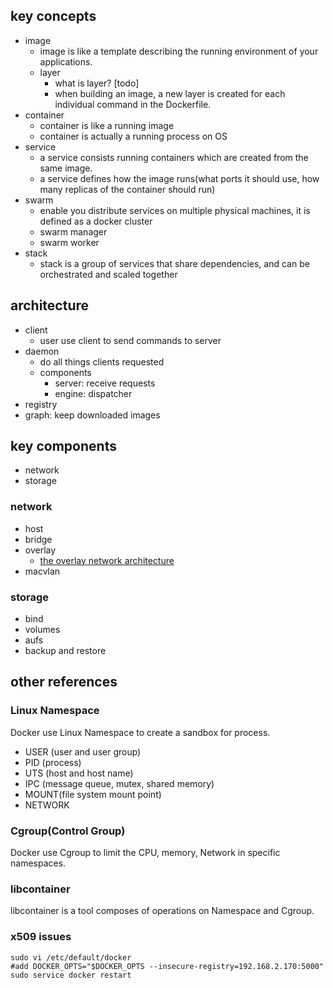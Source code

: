 ## key concepts
- image
    - image is like a template describing the running environment of your applications.
    - layer
        - what is layer? [todo]
        - when building an image, a new layer is created for each individual command in the Dockerfile.  	
- container
    - container is like a running image
    - container is actually a running process on OS
- service
    - a service consists running containers which are created from the same image.
    - a service defines how the image runs(what ports it should use, how many replicas of the container should run)
- swarm
    - enable you distribute services on multiple physical machines, it is defined as a docker cluster
    - swarm manager
    - swarm worker
- stack
    - stack is a group of services that share dependencies, and can be orchestrated and scaled together

## architecture

- client
    - user use client to send commands to server
- daemon
    - do all things clients requested
    - components
        - server: receive requests
        - engine: dispatcher
- registry
- graph: keep downloaded images
## key components

- network
- storage

### network

- host
- bridge 
- overlay
    - [the overlay network architecture](https://success.docker.com/article/ucp-service-discovery-swarm)
- macvlan

### storage

- bind
- volumes
- aufs
- backup and restore


## other references

### Linux Namespace

Docker use Linux Namespace to create a sandbox for process.

- USER (user and user group)
- PID  (process)
- UTS  (host and host name)
- IPC  (message queue, mutex, shared memory)
- MOUNT(file system mount point)
- NETWORK

### Cgroup(Control Group)
Docker use Cgroup to limit the CPU, memory, Network in specific namespaces.

### libcontainer

libcontainer is a tool composes of operations on Namespace and Cgroup.

### x509 issues

```shell
sudo vi /etc/default/docker
#add DOCKER_OPTS="$DOCKER_OPTS --insecure-registry=192.168.2.170:5000"
sudo service docker restart
```
